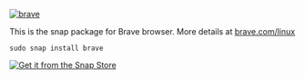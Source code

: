 [![brave](https://snapcraft.io/brave/badge.svg)](https://snapcraft.io/brave)

This is the snap package for Brave browser. More details at [brave.com/linux](https://brave.com/linux)

`sudo snap install brave`

[![Get it from the Snap Store](https://snapcraft.io/static/images/badges/en/snap-store-white.svg)](https://snapcraft.io/brave)
